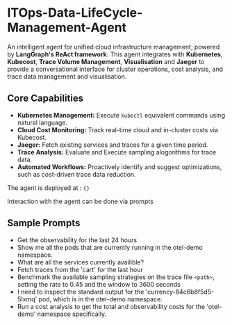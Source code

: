 # ITOps-Data-LifeCycle-Management-Agent
An intelligent agent for unified cloud infrastructure management, powered by **LangGraph's ReAct framework**. This agent integrates with **Kubernetes**, **Kubecost**, **Trace Volume Management**, **Visualisation** and **Jaeger** to provide a conversational interface for cluster operations, cost analysis, and trace data management and visualisation.

## Core Capabilities

- **Kubernetes Management:** Execute `kubectl` equivalent commands using natural language.
- **Cloud Cost Monitoring:** Track real-time cloud and in-cluster costs via Kubecost.
- **Jaeger:** Fetch existing services and traces for a given time period.
- **Trace Analysis:** Evaluate and Execute sampling alogorithms for trace data.
- **Automated Workflows:** Proactively identify and suggest optimizations, such as cost-driven trace data reduction.

The agent is deployed at : `{}`

Interaction with the agent can be done via prompts

## Sample Prompts
- Get the observability for the last 24 hours
- Show me all the pods that are currently running in the otel-demo namespace.
- What are all the services currently availible?
- Fetch traces from the 'cart' for the last hour
- Benchmark the available sampling strategies on the trace file `<path>`, setting the rate to 0.45 and the window to 3600 seconds
- I need to inspect the standard output for the 'currency-84c6b8f5d5-5lxmq' pod, which is in the otel-demo namespace.
- Run a cost analysis to get the total and observability costs for the 'otel-demo' namespace specifically.
